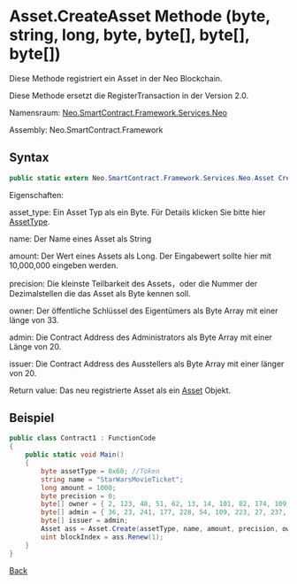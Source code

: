 # Asset.CreateAsset Methode (byte, string, long, byte, byte[], byte[], byte[])

Diese Methode registriert ein Asset in der Neo Blockchain.

Diese Methode ersetzt die RegisterTransaction in der Version 2.0.

Namensraum: [Neo.SmartContract.Framework.Services.Neo](../../neo.md)

Assembly: Neo.SmartContract.Framework

## Syntax

```c#
public static extern Neo.SmartContract.Framework.Services.Neo.Asset Create(byte asset_type, string name, long amount, byte precision, byte[] owner, byte[] admin, byte[] issuer)
```

Eigenschaften:

asset_type: Ein Asset Typ als ein Byte. Für Details klicken Sie bitte hier [AssetType](../Asset/AssetType.md).

name: Der Name eines Asset als String

amount: Der Wert eines Assets als Long. Der Eingabewert sollte hier mit 10,000,000 eingeben werden.

precision: Die kleinste Teilbarkeit des Assets，oder die Nummer der Dezimalstellen die das Asset als Byte kennen soll.

owner: Der öffentliche Schlüssel des Eigentümers als Byte Array mit einer länge von 33.

admin: Die Contract Address des Administrators als Byte Array mit einer Länge von 20.

issuer: Die Contract Address des Ausstellers als Byte Array mit einer länger von 20.

Return value: Das neu registrierte Asset als ein [Asset](../Asset.md) Objekt.

## Beispiel

```c#
public class Contract1 : FunctionCode
{
    public static void Main()
    {
        byte assetType = 0x60; //Token
        string name = "StarWarsMovieTicket";
        long amount = 1000;
        byte precision = 0;
        byte[] owner = { 2, 123, 48, 51, 62, 13, 14, 101, 82, 174, 109, 29, 169, 249, 64, 159, 85, 30, 53, 238, 151, 25, 48, 94, 148, 93, 196, 220, 186, 153, 132, 86, 202 };
        byte[] admin = { 36, 23, 241, 177, 228, 54, 109, 223, 27, 237, 139, 54, 207, 38, 132, 101, 172, 3, 10, 73 };
        byte[] issuer = admin;
        Asset ass = Asset.Create(assetType, name, amount, precision, owner, admin, issuer);
        uint blockIndex = ass.Renew(1);
    }
}
```



[Back](../Asset.md)
